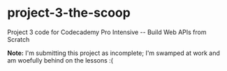 # project-3-the-scoop

Project 3 code for Codecademy Pro Intensive -- Build Web APIs from Scratch

**Note:** I'm submitting this project as incomplete; I'm swamped at work and am woefully behind on the lessons :(
